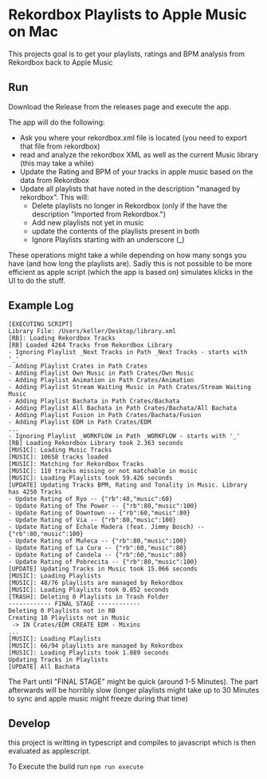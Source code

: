 # Rekordbox Playlists to Apple Music on Mac

This projects goal is to get your playlists, ratings and BPM analysis from Rekordbox back to Apple Music

## Run

Download the Release from the releases page and execute the app.

The app will do the following:

- Ask you where your rekordbox.xml file is located (you need to export that file from rekordbox)
- read and analyze the rekordbox XML as well as the current Music library (this may take a while)
- Update the Rating and BPM of your tracks in apple music based on the data from Rekordbox
- Update all playlists that have noted in the description "managed by rekordbox". This will:
  - Delete playlists no longer in Rekordbox (only if the have the description "Imported from Rekordbox.")
  - Add new playlists not yet in music
  - update the contents of the playlists present in both
  - Ignore Playlists starting with an underscore (\_)

These operations might take a while depending on how many songs you have (and how long the playlists are). Sadly this is not possible to be more efficient as apple script (which the app is based on) simulates klicks in the UI to do the stuff.

## Example Log

```
[EXECUTING SCRIPT]
Library File: /Users/keller/Desktop/library.xml
[RB]: Loading Rekordbox Tracks
[RB] Loaded 4264 Tracks from Rekordbox Library
- Ignoring Playlist _Next Tracks in Path _Next Tracks - starts with '_'
- Adding Playlist Crates in Path Crates
- Adding Playlist Own Music in Path Crates/Own Music
- Adding Playlist Animation in Path Crates/Animation
- Adding Playlist Stream Waiting Music in Path Crates/Stream Waiting Music
- Adding Playlist Bachata in Path Crates/Bachata
- Adding Playlist All Bachata in Path Crates/Bachata/All Bachata
- Adding Playlist Fusion in Path Crates/Bachata/Fusion
- Adding Playlist EDM in Path Crates/EDM
...
- Ignoring Playlist _WORKFLOW in Path _WORKFLOW - starts with '_'
[RB] Loading Rekordbox Library took 2.363 seconds
[MUSIC]: Loading Music Tracks
[MUSIC]: 10658 tracks loaded
[MUSIC]: Matching for Rekordbox Tracks
[MUSIC]: 110 tracks missing or not matchable in music
[MUSIC]: Loading Playlists took 59.426 seconds
[UPDATE] Updating Tracks BPM, Rating and Tonality in Music. Library has 4250 Tracks
- Update Rating of Ryo -- {"rb":40,"music":60}
- Update Rating of The Power -- {"rb":80,"music":100}
- Update Rating of Downtown -- {"rb":60,"music":80}
- Update Rating of Via -- {"rb":80,"music":100}
- Update Rating of Échale Madera (feat. Jimmy Bosch) -- {"rb":80,"music":100}
- Update Rating of Muñeca -- {"rb":80,"music":100}
- Update Rating of La Cura -- {"rb":60,"music":80}
- Update Rating of Candela -- {"rb":60,"music":80}
- Update Rating of Pobrecita -- {"rb":80,"music":100}
[UPDATE] Updating Tracks in Music took 15.066 seconds
[MUSIC]: Loading Playlists
[MUSIC]: 48/76 playlists are managed by Rekordbox
[MUSIC]: Loading Playlists took 0.852 seconds
[TRASH]: Deleting 0 Playlists in Trash Folder
------------ FINAL STAGE ------------
Deleting 0 Playlists not in RB
Creating 18 Playlists not in Music
 -> IN Crates/EDM CREATE EDM - Mixins
...
[MUSIC]: Loading Playlists
[MUSIC]: 66/94 playlists are managed by Rekordbox
[MUSIC]: Loading Playlists took 1.089 seconds
Updating Tracks in Playlists
[UPDATE] All Bachata

```

The Part until "FINAL STAGE" might be quick (around 1-5 Minutes). The part afterwards will be horribly slow (longer playlists might take up to 30 Minutes to sync and apple music might freeze during that time)

## Develop

this project is writting in typescript and compiles to javascript which is then evaluated as applescript.

To Execute the build run `npm run execute`
